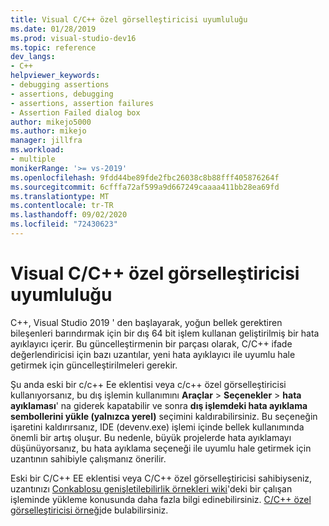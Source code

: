 ```yaml
---
title: Visual C/C++ özel görselleştiricisi uyumluluğu
ms.date: 01/28/2019
ms.prod: visual-studio-dev16
ms.topic: reference
dev_langs:
- C++
helpviewer_keywords:
- debugging assertions
- assertions, debugging
- assertions, assertion failures
- Assertion Failed dialog box
author: mikejo5000
ms.author: mikejo
manager: jillfra
ms.workload:
- multiple
monikerRange: '>= vs-2019'
ms.openlocfilehash: 9fdd44be89fde2fbc26038c8b88fff405876264f
ms.sourcegitcommit: 6cfffa72af599a9d667249caaaa411bb28ea69fd
ms.translationtype: MT
ms.contentlocale: tr-TR
ms.lasthandoff: 09/02/2020
ms.locfileid: "72430623"
---
```

# <a name="visual-cc-custom-visualizer-compatibility"></a>Visual C/C++ özel görselleştiricisi uyumluluğu

C++, Visual Studio 2019 ' den başlayarak, yoğun bellek gerektiren bileşenleri barındırmak için bir dış 64 bit işlem kullanan geliştirilmiş bir hata ayıklayıcı içerir. Bu güncelleştirmenin bir parçası olarak, C/C++ ifade değerlendiricisi için bazı uzantılar, yeni hata ayıklayıcı ile uyumlu hale getirmek için güncelleştirilmeleri gerekir.

Şu anda eski bir c/c++ Ee eklentisi veya c/c++ özel görselleştiricisi kullanıyorsanız, bu dış işlemin kullanımını **Araçlar**  >  **Seçenekler**  >  **hata ayıklaması**' na giderek kapatabilir ve sonra **dış işlemdeki hata ayıklama sembollerini yükle (yalnızca yerel)** seçimini kaldırabilirsiniz. Bu seçeneğin işaretini kaldırırsanız, IDE (devenv.exe) işlemi içinde bellek kullanımında önemli bir artış oluşur. Bu nedenle, büyük projelerde hata ayıklamayı düşünüyorsanız, bu hata ayıklama seçeneği ile uyumlu hale getirmek için uzantının sahibiyle çalışmanız önerilir.

Eski bir C/C++ EE eklentisi veya C/C++ özel görselleştiricisi sahibiyseniz, uzantınızı [Conkablosu genişletilebilirlik örnekleri wiki](https://github.com/Microsoft/ConcordExtensibilitySamples/wiki/Worker-Process-Remoting)'deki bir çalışan işleminde yükleme konusunda daha fazla bilgi edinebilirsiniz. [C/C++ özel görselleştiricisi örneği](https://github.com/Microsoft/ConcordExtensibilitySamples/tree/master/CppCustomVisualizer)de bulabilirsiniz.